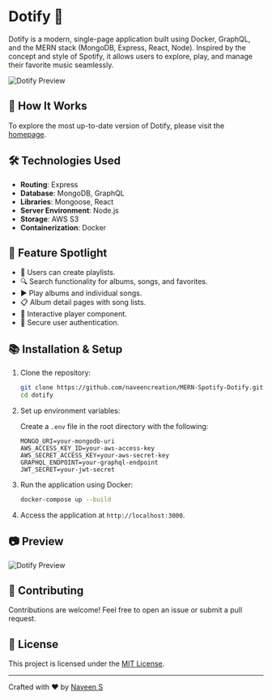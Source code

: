 
# Dotify 🎵

Dotify is a modern, single-page application built using Docker, GraphQL, and the MERN stack (MongoDB, Express, React, Node). Inspired by the concept and style of Spotify, it allows users to explore, play, and manage their favorite music seamlessly.

![Dotify Preview](Spotify-Design-Concept)

## 🚀 How It Works

To explore the most up-to-date version of Dotify, please visit the [homepage](https://github.com/naveencreation/MERN-Spotify-Dotify).

## 🛠️ Technologies Used

- **Routing**: Express
- **Database**: MongoDB, GraphQL
- **Libraries**: Mongoose, React
- **Server Environment**: Node.js
- **Storage**: AWS S3
- **Containerization**: Docker

## 🌟 Feature Spotlight

- 🎵 Users can create playlists.
- 🔍 Search functionality for albums, songs, and favorites.
- ▶️ Play albums and individual songs.
- 📋 Album detail pages with song lists.
- 🎼 Interactive player component.
- 🔐 Secure user authentication.

## 📚 Installation & Setup

1. Clone the repository:

    ```bash
    git clone https://github.com/naveencreation/MERN-Spotify-Dotify.git
    cd dotify
    ```

2. Set up environment variables:

    Create a `.env` file in the root directory with the following:

    ```env
    MONGO_URI=your-mongodb-uri
    AWS_ACCESS_KEY_ID=your-aws-access-key
    AWS_SECRET_ACCESS_KEY=your-aws-secret-key
    GRAPHQL_ENDPOINT=your-graphql-endpoint
    JWT_SECRET=your-jwt-secret
    ```

3. Run the application using Docker:

    ```bash
    docker-compose up --build
    ```

4. Access the application at `http://localhost:3000`.

## 📷 Preview

![Dotify Preview](your-image-link-here)

## 🤝 Contributing

Contributions are welcome! Feel free to open an issue or submit a pull request.

## 📜 License

This project is licensed under the [MIT License](LICENSE).

---

Crafted with ❤️ by [Naveen S](https://github.com/naveencreation)
